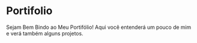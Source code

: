 # Portifolio
 Sejam Bem Bindo ao Meu Portifólio! Aqui você entenderá um pouco de mim e verá também alguns projetos.
